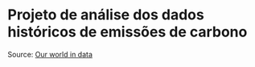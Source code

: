 # Projeto de análise dos dados históricos de emissões de carbono


Source: [Our world in data](https://ourworldindata.org/explorers/co2?facet=none&Gas+or+Warming=CO%E2%82%82&Accounting=Territorial&Fuel+or+Land+Use+Change=All+fossil+emissions&Count=Per+country&Relative+to+world+total=false&country=CHN~USA~IND~GBR~OWID_WRL)
